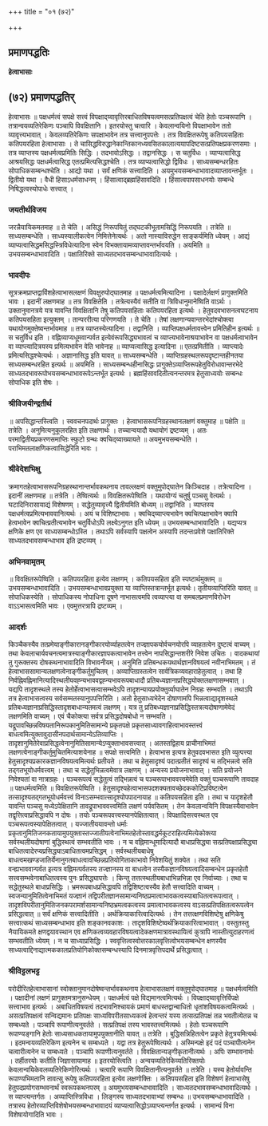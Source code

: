 +++
title = "०१ (७२)"

+++


## प्रमाणपद्धतिः

**हेत्वाभासाः**

## (७२) प्रमाणपद्धतिर्

हेत्वाभासः ॥ पक्षधर्मत्वं सपक्षे सत्त्वं विपक्षाद्य्वावृत्तिरबाधितविषयत्वमसत्प्रतिपक्षत्वं चेति हेतोः पञ्चरूपाणि । तत्रान्वयव्यतिरेकिणः पञ्चापि विवक्षितानि । इतरयोस्तु चत्वारि । केवलान्वयिनो विपक्षाभावेन ततो व्यावृत्त्यभावात् । केवलव्यतिरेकिणः सपक्षाभावेन तत्र सत्त्वानुपपत्तेः । तत्र विवक्षितरूपेषु कतिपयसहिताः कतिपयरहिता हेत्वाभासाः । ते चासिद्धविरुद्धानेकान्तिकानध्यवसितकालात्ययापदिष्टसत्प्रतिपक्षप्रकरणसमाः । तत्र व्याप्तस्य पक्षधर्मत्वप्रमितिः सिद्धिः । तदभावोऽसिद्धः । तद्वानसिद्धः । स चतुर्विधः । व्याप्यत्वासिद्ध आश्रयसिद्धः पक्षधर्मत्वासिद्ध एतत्प्रमित्यसिद्धश्चेति । तत्र व्याप्यत्वासिद्धो द्विविधः । साध्यसम्बन्धरहितः सोपाधिकसम्बन्धश्चेति । आद्यो यथा । सर्वं क्षणिकं सत्त्वादिति । अयमुभयसम्बन्धाभावादव्याप्तावन्तर्भूतः । द्वितीयो यथा । वैधी हिसाऽधर्मसाधनम् । हिंसात्वाद्ब्रह्महिंसावदिति । हिंसात्वपापसाधनयोः सम्बन्धे निषिद्धत्वस्योपाधेः सत्त्वात् ।

### **जयतीर्थविजय**

जरन्नैयायिकमतमाह ॥ ते चेति । असिद्धं निरूपयितुं तद्घटकीभूतामसिद्धिं निरूपयति । तत्रेति ॥ साध्यसम्बन्धेति । साध्यस्यालीकत्वेन निमित्तेनेत्यर्थः । अतो नास्याविरुद्धेन साङ्कर्यमिति ध्येयम् । आद्यं व्याप्यत्वासिद्धमसिद्धस्त्रिविधेत्यादिना स्वेन विभक्तायामव्याप्तावन्तर्भावयति । अयमिति ॥ उभयसम्बन्धाभावादिति । पक्षातिरिक्ते साध्यतदभावसम्बन्धाभावादित्यर्थः ।

### **भावदीपः**

सूत्रक्रमप्राप्तद्वाविंशहेत्वाभासलक्षणं विवक्षुरुपोद्घातमाह ॥ पक्षधर्मत्वमित्यादिना । पक्षादेर्लक्षणं प्रागुक्तमिति भावः । इदानीं लक्षणमाह ॥ तत्र विवक्षितेति । तत्रेत्यस्यैवं सतीति वा त्रिविधानुमानेष्विति वाऽर्थः । उक्तानुमानत्रये यत्र यावन्ति विवक्षितानि तेषु कतिपयसहिताः कतिपयरहिता इत्यर्थः । हेतुवदवभासनत्वघटनाय कतिपयसहिता इत्युक्तम् । तान्पररीत्या परिगणयति । ते चेति । तेषां लक्षणान्यवान्तरभेदांश्चोक्त्वा यथायोगमुक्तेष्वन्तर्भावमाह ॥ तत्र व्याप्तस्येत्यादिना । तद्वानिति । व्याप्तिपक्षधर्मतावत्त्वेन प्रमितिहीन इत्यर्थः ॥ स चतुर्विध इति । वह्निव्याप्यधूमवान्पर्वत इत्येवंरूपसिद्ध्यभावत्वं च व्याप्त्यभावेनाश्रयाभावेन वा पक्षधर्मत्वाभावेन वा व्याप्त्यादित्रयस्य प्रमित्यभावेन वेति भावेनाह ॥ व्याप्यत्वासिद्ध इत्यादिना ॥ एतत्प्रमितीति । व्याप्त्यादेः प्रमित्यसिद्धश्चेत्यर्थः । अज्ञानासिद्ध इति यावत् ॥ साध्यसम्बन्धेति । व्याप्तिग्रहस्थलरूपदृष्टान्तहीनतया साध्यसम्बन्धरहित इत्यर्थः ॥ अयमिति । साध्यसम्बन्धहीनासिद्धः प्रागुक्तेऽव्याप्तिरूपहेतुविरोधावान्तरभेदे साध्यतदभावरूपोभयसम्बन्धाभावरूपेऽन्तर्भूत इत्यर्थः । ब्रह्महिंसावदितीत्यनन्तरमत्र हेतुसाध्ययोः सम्बन्धः सोपाधिक इति शेषः ।

### **श्रीविजयीन्द्रतीर्थ**

॥ अपसिद्धान्तस्त्विति । स्ववचनपदार्थः प्रागुक्तः । हेत्वाभासरूपनिग्रहस्थानलक्षणं वक्तुमाह ॥ पक्षेति ॥ तत्रेति । अनुमित्यनुकूलरहित इति लक्षणार्थः । तच्चान्वयादौ यथायोगं द्रष्टव्यम् । अतः परमाद्वितीयप्रकरणसमाप्तिः स्फुटो ग्रन्थः क्वचिद्य्वाख्यायते ॥ अयमुभयसम्बन्धेति । पराभिमतलाक्षणिकत्वासिद्धेरिति भावः ।

### **श्रीवेदेशभिक्षु**

क्रमागतहेत्वाभासरूपनिग्रहस्थानान्तर्भावकथनाय तावल्लक्षणं वक्तुमुपोद्घातेन किञ्चिदाह । तत्रेत्यादिना । इदानीं लक्षणमाह ॥ तत्रेति । तेष्वित्यर्थः ॥ विवक्षितरूपेष्विति । यथायोग्यं चतुर्षु पञ्चसु वेत्यर्थः । घटादिनिरासायाद्यं विशेषणम् । सद्धेतुव्यावृत्त्यै द्वितीयमिति बोध्यम् ॥ तद्वानिति । व्याप्तस्य पक्षधर्मत्वप्रमित्यभाववानित्यर्थः । अयं च विशिष्टाभावः । क्वचिद्य्वाप्त्यभावेन क्वचित्पक्षाभावेन क्वापि हेत्वभावेन क्वचित्प्रतीत्यभावेन चतुर्विधोऽपि लक्ष्येऽनुगत इति ध्येयम् ॥ उभयसम्बन्धाभावादिति । यद्यप्यत्र क्षणिके क्षण एव साध्यसम्बन्धोऽस्ति । तथाऽपि सर्वस्यापि पक्षत्वेन अस्यापि तदन्तःप्रवेशे पक्षातिरिक्ते साध्यतदभावसम्बन्धाभाव इति द्रष्टव्यम् ।

### **अभिनवामृतम्**

॥ विवक्षितरूपेष्विति । कतिपयरहिता इत्येव लक्षणम् । कतिपयसहिता इति स्पष्टार्थमुक्तम् ॥ उभयसम्बन्धाभावादिति । उभयसम्बन्धाभावप्रयुक्ता या व्याप्तिस्तत्रान्तर्भूत इत्यर्थः। तृतीयव्याप्तिरिति यावत् ॥ सोपाधिकस्येति । सोपाधिकस्य नोपाधिना दूषणे नाभासत्वमपि त्वव्याप्त्या वा समबलप्रमाणविरोधेन वाऽऽभासत्वमिति भावः । एवमुत्तरत्रापि द्रष्टव्यम् ।

### **आदर्शः**

किञ्चैकस्यैव तत्प्रमेयाङ्गीकारानङ्गीकारयोर्व्याहतत्वेन तज्ज्ञापकयोर्वचनयोरपि व्याहतत्वेन दुष्टत्वं वाच्यम् । तथा केवलाचार्यवचनत्वमात्रस्याङ्गीकारज्ञापकत्वाभावेन तत्त्वेन नापसिद्धान्तशरीरे निवेश उचितः । वादकथायां तु गुरूक्तस्य दोषकथनाभावादिति विभावनीयम् । अनुमिति प्रतिबन्धकयथार्थज्ञानविषयत्वं नवीनाभिमतम् । तं हेत्वाभाससामान्यलक्षणत्वेनाङ्गीकर्तुमुचितम् । अव्याप्तिग्रस्तत्वेन सार्वत्रिकव्यवहाराहेतुत्वात् । तथा हि निर्वह्निवह्निमानित्यादिस्थलीयवह्न्यभाववद्वह्न्यभावरूपबाधादौ प्रतिबध्यज्ञानाप्रसिद्ध्योक्तलक्षणासम्भवात् । यद्यपि तादृशस्थले तस्य हेतोर्हेत्वाभासत्वासम्भवेऽपि तादृशन्यायप्रयोक्तुर्व्याघातेन निग्रहः सम्भवति । तथाऽपि तत्र हेत्वाभासत्वस्य सर्वसम्मतस्यानुपपत्तिरिति । अतो हेतुसाध्यभेदेन दोषाणामपि भिन्नत्वाद्यादृशस्थले प्रतिबध्यज्ञानाप्रसिद्धिस्तादृशबाधान्यतमत्वं लक्षणम् । यत्र तु प्रतिबध्यज्ञानाप्रसिद्धिस्तत्रत्यदोषाणामेवेदं लक्षणमिति वाच्यम् । एवं चैकोक्त्या सर्वत्र प्रसिद्धदोषबोधो न सम्भवति । यद्रूपावच्छिन्नविषयतानिरूपकानुमितिसामान्ये प्रकृतपक्षे प्रकृतसाध्यावगाहित्वाभावस्तत्त्वं बाधत्वमित्युक्तावुदासीनपदार्थसामान्येऽतिव्याप्तिः । तादृशानुमितेरेवाप्रसिद्धत्वेनानुमितिसामान्येऽप्युक्ताभावसत्त्वात् । अतस्तद्विहाय प्राचीनाभिमतं लक्षणत्वेनाङ्गीकर्तुमुचितमित्याशयेनाह ॥ सपक्षे सत्त्वमिति । हेत्वाभास इत्यत्र हेतुवदवभासत इति व्युत्पत्त्या हेतुसादृश्यप्रकारकज्ञानविषयत्वमित्यर्थः प्रतीयते । तथा च हेतुसादृश्यं पदात्प्रतीतं सादृश्यं च तद्भिन्नत्वे सति तद्गतभूयोधर्मवत्त्वम् । तथा च सद्धेतुभिन्नत्वमेवात्र लक्षणम् । अन्यस्य प्रयोजनाभावात् । सति प्रयोजने निवेश्यतां वा नात्राग्रहः । पञ्चरूपत्वं सद्धेतुत्वं तद्भिन्नत्वं च पञ्चरूपाभाववत्त्वमेवेति वक्तुं पञ्चरूपाणि तावदाह ॥ पक्षधर्मत्वमिति ॥ विवक्षितरूपेष्विति । हेतुसादृश्यहेत्वाभासपदशक्यतावच्छेदककोटिप्रविष्टत्वेन तत्सादृश्यतद्गतभूयोधर्मवत्त्वं विनाऽसम्भवात्सादृश्योपपादनायाह ॥ कतिपयसहिता इति । तथा च यादृशहेतौ यावन्ति पञ्चसु मध्येऽपेक्षितानि तावद्रूपाभाववत्त्वमिति लक्षणं पर्यवसितम् । तेन केवलान्वयिनि विपक्षस्यैवाभावेन तद्वृत्तित्वाप्रसिद्धावपि न दोषः । तयोः पञ्चरूपवत्त्वस्यानपेक्षितत्वात् । विपक्षादिसत्त्वस्थल एव पञ्चरूपत्वस्यापेक्षितत्वात् । यज्जातीययावन्तो धर्माः प्रकृतानुमितिजनकतायामुपयुक्तास्तज्जातीयत्वेनाभिमतहेतोस्तावद्धर्मकूटराहित्यमित्येकोक्त्या सर्वस्थलीयदोषाणां बुद्धिस्थत्वं सम्भवतीति भावः । न च वह्निमान्धूमादित्यादौ बाधाप्रसिद्ध्या सत्प्रतिपक्षाप्रसिद्ध्या बाधितत्वादेरप्यप्रसिद्ध्याऽबाधितत्वमप्रसिद्धम् । सर्वस्थलीयबाधेषु बाधत्वमखण्डजातिर्येनानुगतबाधत्वावच्छिन्नप्रतियोगिताकाभावो निवेशयितुं शक्येत । तथा सति वन्ह्यभाववान्पर्वत इत्यत्र वह्निमत्पर्वतस्य तज्ज्ञानस्य वा बाधत्वेन तस्यैकज्ञानविषयत्वादिसम्बन्धेन प्रकृतहेतौ सत्त्वसम्भवेनाबाधितत्वस्य पुनः प्रसिद्ध्यापत्तेः । किन्तु तत्तत्स्थलीयबाधाभिन्नभिन्ना एव निर्वाच्याः । तथा च सद्धेतुस्थले बाधाप्रसिद्धिः । भ्रमरूपबाधप्रसिद्धावपि तद्विशिष्टत्वस्यैव हेतौ सत्त्वादिति वाच्यम् । स्वजन्यानुमितित्वेनाभिमतं यज्ज्ञानं तद्विपरीतज्ञानसामान्यनिष्ठप्रमात्वाभावकत्वस्याबाधितत्वरूपत्वात् । तादृशविपरीतानुमितिजनकपरामर्शसामान्यनिष्ठभ्रमत्वकत्वस्य प्रमात्वाभावकत्वस्य वाऽसत्प्रतिपक्षितत्वरूपत्वेन प्रसिद्धत्वात् ॥ सर्वं क्षणिकं सत्त्वादितीति । अर्थक्रियाकारित्वादित्यर्थः । तेन तत्तत्क्षणविशिष्टेषु क्षणिकेषु सत्त्वात्कथं साध्यसम्बन्धाभाव इति शङ्कानवकाशः । तादृशविशिष्टेष्वर्थक्रियाकारित्वाभावात् । वस्तुतस्तु नैयायिकमते क्षणद्वयावस्थान एव क्षणिकत्वव्यवहारविषयत्वादेकक्षणमात्रावस्थायित्वं कुत्रापि नास्तीत्युदाहरणत्वं सम्भवतीति ध्येयम् । न च साध्याप्रसिद्धिः । स्ववृत्तित्वस्वोत्तरकालवृत्तित्वोभयसम्बन्धेन क्षणस्यैव साध्यत्वाद्दिनाद्यात्मककालप्रतियोगिकोक्तसम्बन्धस्यापि दिनमात्रवृत्तिपदार्थे प्रसिद्धत्वात् ।

### **श्रीविट्टलभट्ट**

परोदीरितहेत्वाभासानां स्वोक्तानुमानदोषेष्वन्तर्भावकथनाय हेत्वाभासलक्षणं वक्तुमुपोद्घातमाह ॥ पक्षधर्मत्वमिति । पक्षादीनां लक्षणं प्रागुक्तमत्रानुसन्धेयम् । पक्षधर्मत्वं पक्षे विद्यमानत्वमित्यर्थः । विपक्षाद्य्वावृत्तिर्विपक्षे सत्त्वाभाव इत्यर्थः । अबाधितविषयत्वं तदभावनिश्चायकं प्रमाणं बाधस्तद्वान्बाधितो धृतांशविषयकत्वमित्यर्थः । असत्प्रतिपक्षत्वं सन्विद्यमानः प्रतिपक्षः साध्यविपरीतसाध्यकत्वं हेत्वन्तरं यस्य तत्सत्प्रतिपक्षं तन्न भवतीत्येतन्न च सम्बध्यते । पञ्चापि रूपाणीत्यनुवर्तते । सत्प्रतिपक्षं तस्य भावस्तत्त्वमित्यर्थः । हेतोः पञ्चरूपाणि रूपाण्यङ्गानि हेतोः साध्यसाधकतायामुपयुक्तानीति यावत् ॥ तत्रेति । बुद्धिसन्निहितत्वेन प्रकृते हेतुत्रयमित्यर्थः । इदमन्वयव्यतिरेकिण इत्यनेन च सम्बध्यते । यद्वा तत्र हेतुरूपेष्वित्यर्थः । अस्मिन्पक्षे इदं पदं पञ्चापीत्यनेन चत्वारीत्यनेन च सम्बध्यते । पञ्चापि रूपाणीत्यनुवर्तते । विवक्षितान्यङ्गीकृतानीत्यर्थः । अपिः सम्भावनार्थः । तर्हीतरयोः कतीति जिज्ञासायामाह ॥ इतरयोस्त्विति । अन्वयव्यतिरेकिव्यतिरिक्तयोः केवलान्वयिकेवलव्यतिरेकिणोरित्यर्थः । चत्वारि रूपाणि विवक्षितानीत्यनुवर्तते ॥ तत्रेति । यस्य हेतोर्यावन्ति रूपाण्यभिमतानि तावत्सु रूपेषु कतिपयरहिता इत्येव लक्षणोक्तिः । कतिपयसहिता इति विशेषणं हेत्वाभासेषु हेतुपदप्रयोगसम्भवनार्थं स्वरूपकथनपरम् ॥ अयमुभयसम्बन्धाभावादिति । साध्यतदभावसम्बन्धाभावादित्यर्थः । स व्याप्त्यन्तर्गतः । अव्याप्तिस्त्रिविधा । लिङ्गस्य साध्यतदभावाभ्यां सम्बन्धः ॥ उभयसम्बन्धाभावादिति । तत्रास्य हेतोरव्याप्तिविशेषोभयसम्बन्धाभावादयं व्याप्यत्वासिद्धोऽव्याप्त्यन्तर्गत इत्यर्थः । सामान्यं विना विशेषायोगादिति भावः ।

